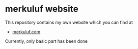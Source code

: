 # merkuluf website

This repository contains my own website which you can find at
- [merkuluf.com](https://merkuluf.com)

Currently, only basic part has been done